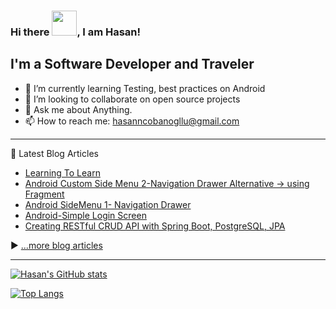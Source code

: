### Hi there <img src="https://raw.githubusercontent.com/MartinHeinz/MartinHeinz/master/wave.gif" width="40px">, I am Hasan!


## I'm a Software Developer and Traveler

- 🌱 I’m currently learning Testing, best practices on Android
- 👯 I’m looking to collaborate on open source projects
- 💬 Ask me about Anything.
- 📫 How to reach me: hasanncobanogllu@gmail.com

---
📗 Latest Blog Articles

<!-- BLOG-POST-LIST:START -->
- [Learning To Learn](https://hasancobanoglu.tech/learning-to-learn)
- [Android Custom Side Menu 2-Navigation Drawer Alternative -> using Fragment](https://hasancobanoglu.tech/android-custom-side-menu-2-navigation-drawer-alternative-greater-using-fragment)
- [Android SideMenu 1- Navigation Drawer](https://hasancobanoglu.tech/android-sidemenu-1-navigation-drawer)
- [Android-Simple Login Screen](https://hasancobanoglu.tech/android-simple-login-screen)
- [Creating RESTful CRUD API with Spring Boot, PostgreSQL, JPA](https://hasancobanoglu.tech/creating-restful-crud-api-with-spring-boot-postgresql-jpa)
<!-- BLOG-POST-LIST:END -->

▶️ [...more blog articles](https://hasancobanoglu.tech)

---

[![Hasan's GitHub stats](https://github-readme-stats.vercel.app//api?username=hasancbngl&show_icons=true&theme=vue)](https://github.com/anuraghazra/github-readme-stats)

[![Top Langs](https://github-readme-stats.vercel.app//api/top-langs/?username=hasancbngl&layout=compact)](https://github.com/anuraghazra/github-readme-stats)
